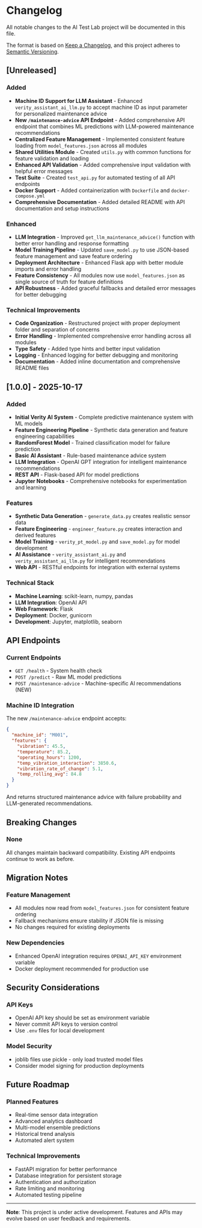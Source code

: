 # Changelog

All notable changes to the AI Test Lab project will be documented in this file.

The format is based on [Keep a Changelog](https://keepachangelog.com/en/1.0.0/),
and this project adheres to [Semantic Versioning](https://semver.org/spec/v2.0.0.html).

## [Unreleased]

### Added
- **Machine ID Support for LLM Assistant** - Enhanced `verity_assistant_ai_llm.py` to accept machine ID as input parameter for personalized maintenance advice
- **New `/maintenance-advice` API Endpoint** - Added comprehensive API endpoint that combines ML predictions with LLM-powered maintenance recommendations
- **Centralized Feature Management** - Implemented consistent feature loading from `model_features.json` across all modules
- **Shared Utilities Module** - Created `utils.py` with common functions for feature validation and loading
- **Enhanced API Validation** - Added comprehensive input validation with helpful error messages
- **Test Suite** - Created `test_api.py` for automated testing of all API endpoints
- **Docker Support** - Added containerization with `Dockerfile` and `docker-compose.yml`
- **Comprehensive Documentation** - Added detailed README with API documentation and setup instructions

### Enhanced
- **LLM Integration** - Improved `get_llm_maintenance_advice()` function with better error handling and response formatting
- **Model Training Pipeline** - Updated `save_model.py` to use JSON-based feature management and save feature ordering
- **Deployment Architecture** - Enhanced Flask app with better module imports and error handling
- **Feature Consistency** - All modules now use `model_features.json` as single source of truth for feature definitions
- **API Robustness** - Added graceful fallbacks and detailed error messages for better debugging

### Technical Improvements
- **Code Organization** - Restructured project with proper deployment folder and separation of concerns
- **Error Handling** - Implemented comprehensive error handling across all modules
- **Type Safety** - Added type hints and better input validation
- **Logging** - Enhanced logging for better debugging and monitoring
- **Documentation** - Added inline documentation and comprehensive README files

## [1.0.0] - 2025-10-17

### Added
- **Initial Verity AI System** - Complete predictive maintenance system with ML models
- **Feature Engineering Pipeline** - Synthetic data generation and feature engineering capabilities
- **RandomForest Model** - Trained classification model for failure prediction
- **Basic AI Assistant** - Rule-based maintenance advice system
- **LLM Integration** - OpenAI GPT integration for intelligent maintenance recommendations
- **REST API** - Flask-based API for model predictions
- **Jupyter Notebooks** - Comprehensive notebooks for experimentation and learning

### Features
- **Synthetic Data Generation** - `generate_data.py` creates realistic sensor data
- **Feature Engineering** - `engineer_feature.py` creates interaction and derived features
- **Model Training** - `verity_pt_model.py` and `save_model.py` for model development
- **AI Assistance** - `verity_assistant_ai.py` and `verity_assistant_ai_llm.py` for intelligent recommendations
- **Web API** - RESTful endpoints for integration with external systems

### Technical Stack
- **Machine Learning**: scikit-learn, numpy, pandas
- **LLM Integration**: OpenAI API
- **Web Framework**: Flask
- **Deployment**: Docker, gunicorn
- **Development**: Jupyter, matplotlib, seaborn

## API Endpoints

### Current Endpoints
- `GET /health` - System health check
- `POST /predict` - Raw ML model predictions  
- `POST /maintenance-advice` - Machine-specific AI recommendations (NEW)

### Machine ID Integration
The new `/maintenance-advice` endpoint accepts:
```json
{
  "machine_id": "M001",
  "features": {
    "vibration": 45.5,
    "temperature": 85.2,
    "operating_hours": 1200,
    "temp_vibration_interaction": 3850.6,
    "vibration_rate_of_change": 5.1,
    "temp_rolling_avg": 84.8
  }
}
```

And returns structured maintenance advice with failure probability and LLM-generated recommendations.

## Breaking Changes

### None
All changes maintain backward compatibility. Existing API endpoints continue to work as before.

## Migration Notes

### Feature Management
- All modules now read from `model_features.json` for consistent feature ordering
- Fallback mechanisms ensure stability if JSON file is missing
- No changes required for existing deployments

### New Dependencies
- Enhanced OpenAI integration requires `OPENAI_API_KEY` environment variable
- Docker deployment recommended for production use

## Security Considerations

### API Keys
- OpenAI API key should be set as environment variable
- Never commit API keys to version control
- Use `.env` files for local development

### Model Security
- joblib files use pickle - only load trusted model files
- Consider model signing for production deployments

## Future Roadmap

### Planned Features
- Real-time sensor data integration
- Advanced analytics dashboard
- Multi-model ensemble predictions
- Historical trend analysis
- Automated alert system

### Technical Improvements
- FastAPI migration for better performance
- Database integration for persistent storage
- Authentication and authorization
- Rate limiting and monitoring
- Automated testing pipeline

---

**Note**: This project is under active development. Features and APIs may evolve based on user feedback and requirements.